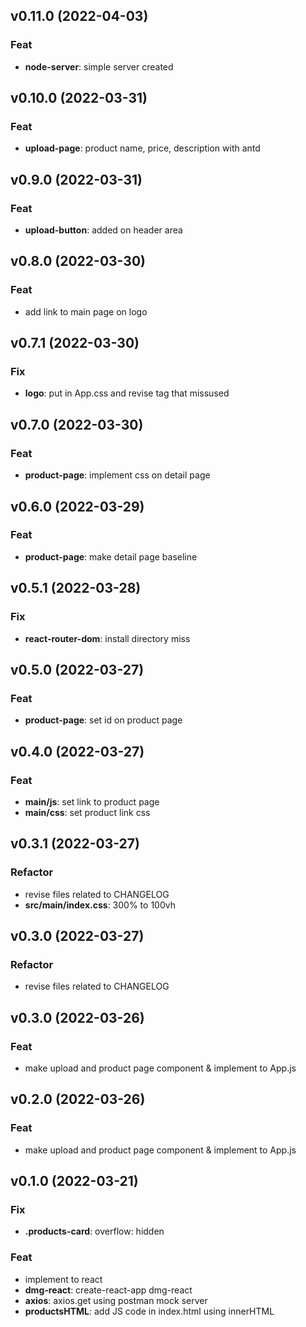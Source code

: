 ## v0.11.0 (2022-04-03)

### Feat

- **node-server**: simple server created

## v0.10.0 (2022-03-31)

### Feat

- **upload-page**: product name, price, description with antd

## v0.9.0 (2022-03-31)

### Feat

- **upload-button**: added on header area

## v0.8.0 (2022-03-30)

### Feat

- add link to main page on logo

## v0.7.1 (2022-03-30)

### Fix

- **logo**: put in App.css and revise tag that missused

## v0.7.0 (2022-03-30)

### Feat

- **product-page**: implement css on detail page

## v0.6.0 (2022-03-29)

### Feat

- **product-page**: make detail page baseline

## v0.5.1 (2022-03-28)

### Fix

- **react-router-dom**: install directory miss

## v0.5.0 (2022-03-27)

### Feat

- **product-page**: set id on product page

## v0.4.0 (2022-03-27)

### Feat

- **main/js**: set link to product page
- **main/css**: set product link css

## v0.3.1 (2022-03-27)

### Refactor

- revise files related to CHANGELOG
- **src/main/index.css**: 300% to 100vh

## v0.3.0 (2022-03-27)

### Refactor

- revise files related to CHANGELOG

## v0.3.0 (2022-03-26)

### Feat

- make upload and product page component & implement to App.js

## v0.2.0 (2022-03-26)

### Feat

- make upload and product page component & implement to App.js

## v0.1.0 (2022-03-21)

### Fix

- **.products-card**: overflow: hidden

### Feat

- implement to react
- **dmg-react**: create-react-app dmg-react
- **axios**: axios.get using postman mock server
- **productsHTML**: add JS code in index.html using innerHTML
